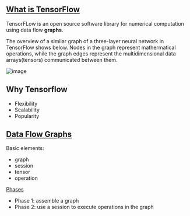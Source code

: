 ## [What is TensorFlow](https://tensorflow.google.cn/)
TensorFLow is an open source software library for numerical computation using data flow **graphs**.

The overview of a similar graph of a three-layer neural network in TensorFlow shows below. Nodes in the graph represent mathermatical operations, while the graph edges represent the multidimensional data arrays(tensors) communicated between them.

![image](http://adventuresinmachinelearning.com/wp-content/uploads/2017/03/TensorFlow-data-flow-graph.gif)

## Why Tensorflow
- Flexibility
- Scalability
- Popularity

## [Data Flow Graphs](https://github.com/yule-li/tensorflow-practice/blob/master/concepts/key_concepts.md)
Basic elements:
- graph
- session
- tensor
- operation

[Phases](https://github.com/yule-li/tensorflow-practice/blob/master/concepts/session/session_add.ipynb)
- Phase 1: assemble a graph
- Phase 2: use a session to execute operations in the graph

